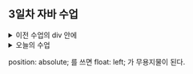 ## 3일차 자바 수업


<details>
<summary>이전 수업의 div 안에</summary>

    div{
            width: 100px;
            height: 100px;
            border: 2px solid black;
            background-color: gold;
            border-radius: 1pc;
            margin: 10px;
            padding: 10px;
        }


display: flex; ,
align-items: center; ,
margin: 0 auto; ,
을 넣으면 간격에 맞춰서 정돈된다.

또한 
![image](https://github.com/user-attachments/assets/6c575aac-d85f-4fdb-a0c4-16992e3ca102)

를 구하기 위한 그림을 

![image](https://github.com/user-attachments/assets/7f21908d-b351-4b20-bf0d-eeedd18ead6d)

식으로 전체 크기를 나누어 여백을 구하여 가운데를 맞춘다.
    
</details>   


<details>

<summary>오늘의 수업</summary>

포지션(position)
-

![image](https://github.com/user-attachments/assets/ce595fd3-aa6c-4fc5-a67a-647ccf87f912)



    
</details>



position: absolute; 를 쓰면 float: left; 가 무용지물이 된다.
